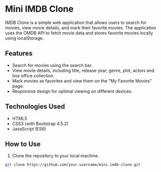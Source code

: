 # Mini IMDB Clone

IMDB Clone is a simple web application that allows users to search for movies, view movie details, and mark their favorite movies. The application uses the OMDB API to fetch movie data and stores favorite movies locally using localStorage.

## Features

- Search for movies using the search bar.
- View movie details, including title, release year, genre, plot, actors and box office collection.
- Mark movies as favorites and view them on the "My Favorite Movies" page.
- Responsive design for optimal viewing on different devices.

## Technologies Used

- HTML5
- CSS3 (with Bootstrap 4.5.2)
- JavaScript (ES6)

## How to Use

1. Clone the repository to your local machine.

```bash
git clone https://github.com/your-username/mini-imdb-clone.git
